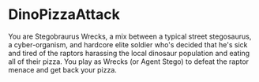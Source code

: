 DinoPizzaAttack
===============

You are Stegobraurus Wrecks, a mix between a typical street stegosaurus, a cyber-organism, and hardcore elite soldier who's decided that he's sick and tired of the raptors harassing the local dinosaur population and eating all of their pizza. You play as Wrecks (or Agent Stego) to defeat the raptor menace and get back your pizza.
